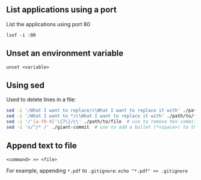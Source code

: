 ## List applications using a port

List the applications using port 80

`lsof -i :80`

## Unset an environment variable

`unset <variable>`

## Using sed

Used to delete lines in a file:

```sh
sed -i '/What I want to replace/c\What I want to replace it with' ./path/to/file
sed -i '/What I want to */c\What I want to replace it with' ./path/to/file  # wildcard character matching
sed -i '/'[a-f0-9]'\{7\}/c\' ./path/to/file  # use to remove hex commit numbers
sed -i 's/^/* /' ./giant-commit  # use to add a bullet (*<space>) to the beginning of each line
```

## Append text to file

`<command> >> <file>`

For example, appending `*.pdf` to `.gitignore`: `echo "*.pdf" >> .gitignore`
